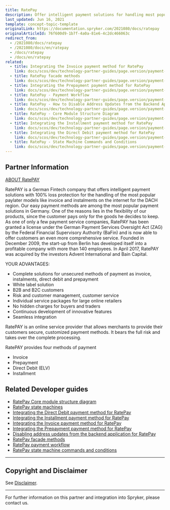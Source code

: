 ```yaml
---
title: RatePay
description: Offer intelligent payment solutions for handling most popular paylater models like invoice and installments on the internet for the DACH region by integrating RatePay into the Spryker-based shop.
last_updated: Jun 16, 2021
template: concept-topic-template
originalLink: https://documentation.spryker.com/2021080/docs/ratepay
originalArticleId: 76f600d9-1b7f-4a0a-81e6-4c2dc466063c
redirect_from:
  - /2021080/docs/ratepay
  - /2021080/docs/en/ratepay
  - /docs/ratepay
  - /docs/en/ratepay
related:
  - title: Integrating the Invoice payment method for RatePay
    link: docs/scos/dev/technology-partner-guides/page.version/payment-partners/ratepay/integrating-payment-methods-for-ratepay//integrating-the-invoice-payment-method-for-ratepay.html
  - title: RatePay facade methods
    link: docs/scos/dev/technology-partner-guides/page.version/payment-partners/ratepay/ratepay-facade-methods.html
  - title: Integrating the Prepayment payment method for RatePay
    link: docs/scos/dev/technology-partner-guides/page.version/payment-partners/ratepay/integrating-payment-methods-for-ratepay//integrating-the-prepayment-payment-method-for-ratepay.html
  - title: RatePay - Payment Workflow
    link: docs/scos/dev/technology-partner-guides/page.version/payment-partners/ratepay/ratepay-payment-workflow.html
  - title: RatePay - How to Disable Address Updates from the Backend Application
    link: docs/scos/dev/technology-partner-guides/page.version/payment-partners/ratepay/disabling-address-updates-from-the-backend-application-for-ratepay.html
  - title: RatePay - Core Module Structure Diagram
    link: docs/scos/dev/technology-partner-guides/page.version/payment-partners/ratepay/ratepay-core-module-structure-diagram.html
  - title: Integrating the Installment payment method for RatePay
    link: docs/scos/dev/technology-partner-guides/page.version/payment-partners/ratepay/integrating-payment-methods-for-ratepay//integrating-the-installment-payment-method-for-ratepay.html
  - title: Integrating the Direct Debit payment method for RatePay
    link: docs/scos/dev/technology-partner-guides/page.version/payment-partners/ratepay/integrating-payment-methods-for-ratepay/integrating-the-direct-debit-payment-method-for-ratepay.html
  - title: RatePay - State Machine Commands and Conditions
    link: docs/scos/dev/technology-partner-guides/page.version/payment-partners/ratepay/ratepay-state-machine-commands-and-conditions.html
---
```


## Partner Information

[ABOUT RatePAY](https://www.ratepay.com/)

RatePAY is a German Fintech company that offers intelligent payment solutions with 100% loss protection for the handling of the most popular paylater models like invoice and instalments on the internet for the DACH region. Our easy payment methods are among the most popular payment solutions in Germany. One of the reasons lies in the flexibility of our products, since the customer pays only for the goods he decides to keep. As one of only a few payment service companies, RatePAY has been granted a license under the German Payment Services Oversight Act (ZAG) by the Federal Financial Supervisory Authority (BaFin) and is now able to offer customers an even more comprehensive service. Founded in December 2009, the start-up from Berlin has developed itself into a profitable company with more than 140 employees. In April 2017, RatePAY was acquired by the investors Advent International and Bain Capital.

YOUR ADVANTAGES:
* Complete solutions for unsecured methods of payment as invoice, instalments, direct debit and prepayment
* White label solution
* B2B and B2C customers
* Risk and customer management, customer service
* Individual service packages for large online retailers
* No hidden charges for buyers and traders
* Continuous development of innovative features
* Seamless integration

RatePAY is an online service provider that allows merchants to provide their customers secure, customized payment methods. It bears the full risk and takes over the complete processing.

RatePAY provides four methods of payment
* Invoice
* Prepayment
* Direct Debit (ELV)
* Installment

## Related Developer guides

* [RatePay Core module structure diagram](/docs/pbc/all/payment-service-provider/{{page.version}}/third-party-integrations/ratepay/ratepay-core-module-structure-diagram.html)
* [RatePay state machines](/docs/pbc/all/payment-service-provider/{{page.version}}/third-party-integrations/ratepay/ratepay-state-machines.html)
* [Integrating the Direct Debit payment method for RatePay](/docs/pbc/all/payment-service-provider/{{page.version}}/third-party-integrations/ratepay/integrate-payment-methods-for-ratepay/integrate-the-direct-debit-payment-method-for-ratepay.html)
* [Integrating the Installment payment method for RatePay](/docs/pbc/all/payment-service-provider/{{page.version}}/third-party-integrations/ratepay/integrate-payment-methods-for-ratepay/integrate-the-installment-payment-method-for-ratepay.html)
* [Integrating the Invoice payment method for RatePay](/docs/pbc/all/payment-service-provider/{{page.version}}/third-party-integrations/ratepay/integrate-payment-methods-for-ratepay/integrate-the-invoice-payment-method-for-ratepay.html)
* [Integrating the Prepayment payment method for RatePay](/docs/pbc/all/payment-service-provider/{{page.version}}/third-party-integrations/ratepay/integrate-payment-methods-for-ratepay/integrate-the-prepayment-payment-method-for-ratepay.html)
* [Disabling address updates from the backend application for RatePay](/docs/pbc/all/payment-service-provider/{{page.version}}/third-party-integrations/ratepay/disable-address-updates-from-the-backend-application-for-ratepay.html)
* [RatePay facade methods](/docs/pbc/all/payment-service-provider/{{page.version}}/third-party-integrations/ratepay/ratepay-facade-methods.html)
* [RatePay payment workflow](/docs/pbc/all/payment-service-provider/{{page.version}}/third-party-integrations/ratepay/ratepay-payment-workflow.html)
* [RatePay state machine commands and conditions](/docs/pbc/all/payment-service-provider/{{page.version}}/third-party-integrations/ratepay/ratepay-state-machine-commands-and-conditions.html)
---

## Copyright and Disclaimer

See [Disclaimer](https://github.com/spryker/spryker-documentation).

---
For further information on this partner and integration into Spryker, please contact us.

<div class="hubspot-form js-hubspot-form" data-portal-id="2770802" data-form-id="163e11fb-e833-4638-86ae-a2ca4b929a41" id="hubspot-1"></div>
